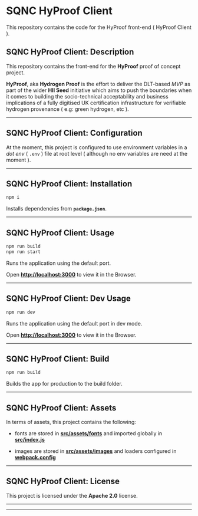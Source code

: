 # SQNC HyProof Client

This repository contains the code for the HyProof front-end ( HyProof Client ).

## SQNC HyProof Client: Description

This repository contains the front-end for the **HyProof** proof of concept project.

**HyProof**, aka **Hydrogen Proof** is the effort to deliver the DLT-based _MVP_ as part of the wider **HII Seed** initiative which aims to push the boundaries when it comes to building the socio-technical acceptability and business implications of a fully digitised UK certification infrastructure for verifiable hydrogen provenance ( e.g: green hydrogen, etc ).

---

## SQNC HyProof Client: Configuration

At the moment, this project is configured to use environment variables in a _dot env_ ( `.env` ) file at root level ( although no env variables are need at the moment ).

---

## SQNC HyProof Client: Installation

```sh
npm i
```

Installs dependencies from **`package.json`**.

---

## SQNC HyProof Client: Usage

```sh
npm run build
npm run start
```

Runs the application using the default port.

Open **[http://localhost:3000](http://localhost:3000)** to view it in the Browser.

---

## SQNC HyProof Client: Dev Usage

```sh
npm run dev
```

Runs the application using the default port in dev mode.

Open **[http://localhost:3000](http://localhost:3000)** to view it in the Browser.

---

## SQNC HyProof Client: Build

```sh
npm run build
```

Builds the app for production to the build folder.

---

## SQNC HyProof Client: Assets

In terms of assets, this project contains the following:

* fonts are stored in **[src/assets/fonts](./src/assets/fonts/)** and imported globally in **[src/index.js](./src/index.js)**

* images are stored in **[src/assets/images](./src/assets/images/)** and loaders configured in **[webpack.config](./webpack.config)**

---

## SQNC HyProof Client: License

This project is licensed under the **Apache 2.0** license.

---

---
